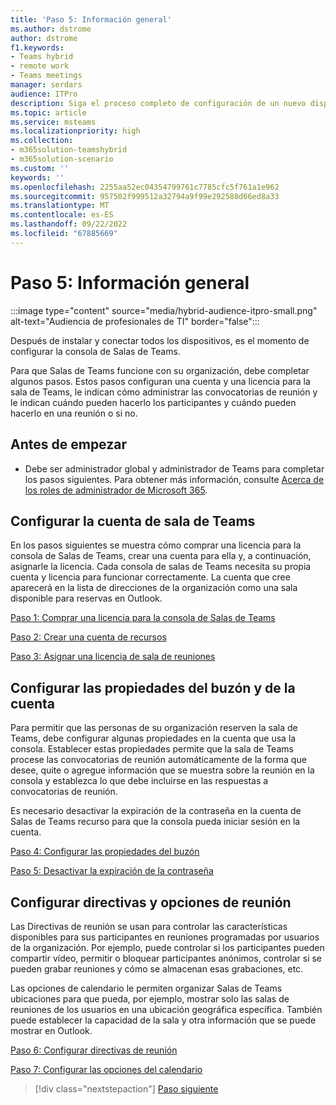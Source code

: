```yaml
---
title: 'Paso 5: Información general'
ms.author: dstrome
author: dstrome
f1.keywords:
- Teams hybrid
- remote work
- Teams meetings
manager: serdars
audience: ITPro
description: Siga el proceso completo de configuración de un nuevo dispositivo Salas de Teams en su organización.
ms.topic: article
ms.service: msteams
ms.localizationpriority: high
ms.collection:
- m365solution-teamshybrid
- m365solution-scenario
ms.custom: ''
keywords: ''
ms.openlocfilehash: 2255aa52ec04354799761c7785cfc5f761a1e962
ms.sourcegitcommit: 957502f999512a32794a9f99e292588d66ed8a33
ms.translationtype: MT
ms.contentlocale: es-ES
ms.lasthandoff: 09/22/2022
ms.locfileid: "67885669"
---
```

# <a name="step-5---overview"></a>Paso 5: Información general

:::image type="content" source="media/hybrid-audience-itpro-small.png" alt-text="Audiencia de profesionales de TI" border="false":::

Después de instalar y conectar todos los dispositivos, es el momento de configurar la consola de Salas de Teams.

Para que Salas de Teams funcione con su organización, debe completar algunos pasos. Estos pasos configuran una cuenta y una licencia para la sala de Teams, le indican cómo administrar las convocatorias de reunión y le indican cuándo pueden hacerlo los participantes y cuándo pueden hacerlo en una reunión o si no.

## <a name="before-you-begin"></a>Antes de empezar

- Debe ser administrador global y administrador de Teams para completar los pasos siguientes. Para obtener más información, consulte [Acerca de los roles de administrador de Microsoft 365](/microsoft-365/admin/add-users/about-admin-roles).

## <a name="set-up-the-teams-room-account"></a>Configurar la cuenta de sala de Teams

En los pasos siguientes se muestra cómo comprar una licencia para la consola de Salas de Teams, crear una cuenta para ella y, a continuación, asignarle la licencia. Cada consola de salas de Teams necesita su propia cuenta y licencia para funcionar correctamente. La cuenta que cree aparecerá en la lista de direcciones de la organización como una sala disponible para reservas en Outlook.

[Paso 1: Comprar una licencia para la consola de Salas de Teams](hybrid-meetings-device-config-license.md)

[Paso 2: Crear una cuenta de recursos](hybrid-meetings-device-config-account.md)

[Paso 3: Asignar una licencia de sala de reuniones](hybrid-meetings-device-config-assign.md)

## <a name="configure-mailbox-and-account-properties"></a>Configurar las propiedades del buzón y de la cuenta

Para permitir que las personas de su organización reserven la sala de Teams, debe configurar algunas propiedades en la cuenta que usa la consola. Establecer estas propiedades permite que la sala de Teams procese las convocatorias de reunión automáticamente de la forma que desee, quite o agregue información que se muestra sobre la reunión en la consola y establezca lo que debe incluirse en las respuestas a convocatorias de reunión.

Es necesario desactivar la expiración de la contraseña en la cuenta de Salas de Teams recurso para que la consola pueda iniciar sesión en la cuenta.

[Paso 4: Configurar las propiedades del buzón](hybrid-meetings-device-config-mailbox.md)

[Paso 5: Desactivar la expiración de la contraseña](hybrid-meetings-device-config-password.md)

## <a name="configure-meeting-policies-and-options"></a>Configurar directivas y opciones de reunión

Las Directivas de reunión se usan para controlar las características disponibles para sus participantes en reuniones programadas por usuarios de la organización. Por ejemplo, puede controlar si los participantes pueden compartir vídeo, permitir o bloquear participantes anónimos, controlar si se pueden grabar reuniones y cómo se almacenan esas grabaciones, etc.

Las opciones de calendario le permiten organizar Salas de Teams ubicaciones para que pueda, por ejemplo, mostrar solo las salas de reuniones de los usuarios en una ubicación geográfica específica. También puede establecer la capacidad de la sala y otra información que se puede mostrar en Outlook.

[Paso 6: Configurar directivas de reunión](hybrid-meetings-device-config-policies.md)

[Paso 7: Configurar las opciones del calendario](hybrid-meetings-device-config-calendar.md)

> [!div class="nextstepaction"]
> [Paso siguiente](hybrid-meetings-device-config-license.md)